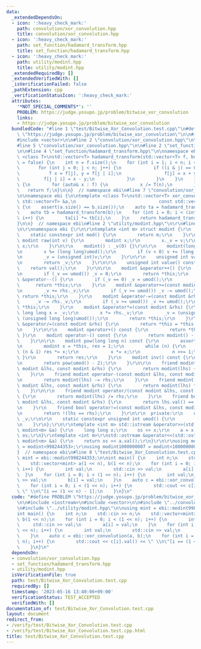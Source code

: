 ```yaml
---
data:
  _extendedDependsOn:
  - icon: ':heavy_check_mark:'
    path: convolution/xor_convolution.hpp
    title: convolution/xor_convolution.hpp
  - icon: ':heavy_check_mark:'
    path: set_function/hadamard_transform.hpp
    title: set_function/hadamard_transform.hpp
  - icon: ':heavy_check_mark:'
    path: utility/modint.hpp
    title: utility/modint.hpp
  _extendedRequiredBy: []
  _extendedVerifiedWith: []
  _isVerificationFailed: false
  _pathExtension: cpp
  _verificationStatusIcon: ':heavy_check_mark:'
  attributes:
    '*NOT_SPECIAL_COMMENTS*': ''
    PROBLEM: https://judge.yosupo.jp/problem/bitwise_xor_convolution
    links:
    - https://judge.yosupo.jp/problem/bitwise_xor_convolution
  bundledCode: "#line 1 \"test/Bitwise_Xor_Convolution.test.cpp\"\n#define PROBLEM\
    \ \"https://judge.yosupo.jp/problem/bitwise_xor_convolution\"\n\n#include <iostream>\n\
    #include <vector>\n\n#line 2 \"convolution/xor_convolution.hpp\"\n\n#include <cassert>\n\
    #line 5 \"convolution/xor_convolution.hpp\"\n\n#line 2 \"set_function/hadamard_transform.hpp\"\
    \n\n#line 4 \"set_function/hadamard_transform.hpp\"\n\nnamespace ebi {\n\ntemplate\
    \ <class T>\nstd::vector<T> hadamard_transform(std::vector<T> f, bool inverse\
    \ = false) {\n    int n = f.size();\n    for (int i = 1; i < n; i <<= 1) {\n \
    \       for (int j = 0; j < n; j++) {\n            if ((i & j) == 0) {\n     \
    \           T x = f[j], y = f[j | i];\n                f[j] = x + y;\n       \
    \         f[j | i] = x - y;\n            }\n        }\n    }\n    if (inverse)\
    \ {\n        for (auto& x : f) {\n            x /= T(n);\n        }\n    }\n \
    \   return f;\n}\n\n}  // namespace ebi\n#line 7 \"convolution/xor_convolution.hpp\"\
    \n\nnamespace ebi {\n\ntemplate <class T>\nstd::vector<T> xor_convolution(const\
    \ std::vector<T> &a,\n                               const std::vector<T> &b)\
    \ {\n    assert(a.size() == b.size());\n    auto ta = hadamard_transform(a);\n\
    \    auto tb = hadamard_transform(b);\n    for (int i = 0; i < (int)a.size();\
    \ i++) {\n        ta[i] *= tb[i];\n    }\n    return hadamard_transform(ta, true);\n\
    }\n\n}  // namespace ebi\n#line 2 \"utility/modint.hpp\"\n\r\n#line 5 \"utility/modint.hpp\"\
    \n\r\nnamespace ebi {\r\n\r\ntemplate <int m> struct modint {\r\n  public:\r\n\
    \    static constexpr int mod() {\r\n        return m;\r\n    }\r\n\r\n    static\
    \ modint raw(int v) {\r\n        modint x;\r\n        x._v = v;\r\n        return\
    \ x;\r\n    }\r\n\r\n    modint() : _v(0) {}\r\n\r\n    modint(long long v) {\r\
    \n        v %= (long long)umod();\r\n        if (v < 0) v += (long long)umod();\r\
    \n        _v = (unsigned int)v;\r\n    }\r\n\r\n    unsigned int val() const {\r\
    \n        return _v;\r\n    }\r\n\r\n    unsigned int value() const {\r\n    \
    \    return val();\r\n    }\r\n\r\n    modint &operator++() {\r\n        _v++;\r\
    \n        if (_v == umod()) _v = 0;\r\n        return *this;\r\n    }\r\n    modint\
    \ &operator--() {\r\n        if (_v == 0) _v = umod();\r\n        _v--;\r\n  \
    \      return *this;\r\n    }\r\n    modint &operator+=(const modint &rhs) {\r\
    \n        _v += rhs._v;\r\n        if (_v >= umod()) _v -= umod();\r\n       \
    \ return *this;\r\n    }\r\n    modint &operator-=(const modint &rhs) {\r\n  \
    \      _v -= rhs._v;\r\n        if (_v >= umod()) _v += umod();\r\n        return\
    \ *this;\r\n    }\r\n    modint &operator*=(const modint &rhs) {\r\n        unsigned\
    \ long long x = _v;\r\n        x *= rhs._v;\r\n        _v = (unsigned int)(x %\
    \ (unsigned long long)umod());\r\n        return *this;\r\n    }\r\n    modint\
    \ &operator/=(const modint &rhs) {\r\n        return *this = *this * rhs.inv();\r\
    \n    }\r\n\r\n    modint operator+() const {\r\n        return *this;\r\n   \
    \ }\r\n    modint operator-() const {\r\n        return modint() - *this;\r\n\
    \    }\r\n\r\n    modint pow(long long n) const {\r\n        assert(0 <= n);\r\
    \n        modint x = *this, res = 1;\r\n        while (n) {\r\n            if\
    \ (n & 1) res *= x;\r\n            x *= x;\r\n            n >>= 1;\r\n       \
    \ }\r\n        return res;\r\n    }\r\n    modint inv() const {\r\n        assert(_v);\r\
    \n        return pow(umod() - 2);\r\n    }\r\n\r\n    friend modint operator+(const\
    \ modint &lhs, const modint &rhs) {\r\n        return modint(lhs) += rhs;\r\n\
    \    }\r\n    friend modint operator-(const modint &lhs, const modint &rhs) {\r\
    \n        return modint(lhs) -= rhs;\r\n    }\r\n    friend modint operator*(const\
    \ modint &lhs, const modint &rhs) {\r\n        return modint(lhs) *= rhs;\r\n\
    \    }\r\n\r\n    friend modint operator/(const modint &lhs, const modint &rhs)\
    \ {\r\n        return modint(lhs) /= rhs;\r\n    }\r\n    friend bool operator==(const\
    \ modint &lhs, const modint &rhs) {\r\n        return lhs.val() == rhs.val();\r\
    \n    }\r\n    friend bool operator!=(const modint &lhs, const modint &rhs) {\r\
    \n        return !(lhs == rhs);\r\n    }\r\n\r\n  private:\r\n    unsigned int\
    \ _v;\r\n\r\n    static constexpr unsigned int umod() {\r\n        return m;\r\
    \n    }\r\n};\r\n\r\ntemplate <int m> std::istream &operator>>(std::istream &os,\
    \ modint<m> &a) {\r\n    long long x;\r\n    os >> x;\r\n    a = x;\r\n    return\
    \ os;\r\n}\r\ntemplate <int m>\r\nstd::ostream &operator<<(std::ostream &os, const\
    \ modint<m> &a) {\r\n    return os << a.val();\r\n}\r\n\r\nusing modint998244353\
    \ = modint<998244353>;\r\nusing modint1000000007 = modint<1000000007>;\r\n\r\n\
    }  // namespace ebi\n#line 8 \"test/Bitwise_Xor_Convolution.test.cpp\"\n\nusing\
    \ mint = ebi::modint998244353;\n\nint main() {\n    int n;\n    std::cin >> n;\n\
    \    std::vector<mint> a(1 << n), b(1 << n);\n    for (int i = 0; i < (1 << n);\
    \ i++) {\n        int val;\n        std::cin >> val;\n        a[i] = val;\n  \
    \  }\n    for (int i = 0; i < (1 << n); i++) {\n        int val;\n        std::cin\
    \ >> val;\n        b[i] = val;\n    }\n    auto c = ebi::xor_convolution(a, b);\n\
    \    for (int i = 0; i < (1 << n); i++) {\n        std::cout << c[i].val() <<\
    \ \" \\n\"[i == (1 << n) - 1];\n    }\n}\n"
  code: "#define PROBLEM \"https://judge.yosupo.jp/problem/bitwise_xor_convolution\"\
    \n\n#include <iostream>\n#include <vector>\n\n#include \"../convolution/xor_convolution.hpp\"\
    \n#include \"../utility/modint.hpp\"\n\nusing mint = ebi::modint998244353;\n\n\
    int main() {\n    int n;\n    std::cin >> n;\n    std::vector<mint> a(1 << n),\
    \ b(1 << n);\n    for (int i = 0; i < (1 << n); i++) {\n        int val;\n   \
    \     std::cin >> val;\n        a[i] = val;\n    }\n    for (int i = 0; i < (1\
    \ << n); i++) {\n        int val;\n        std::cin >> val;\n        b[i] = val;\n\
    \    }\n    auto c = ebi::xor_convolution(a, b);\n    for (int i = 0; i < (1 <<\
    \ n); i++) {\n        std::cout << c[i].val() << \" \\n\"[i == (1 << n) - 1];\n\
    \    }\n}\n"
  dependsOn:
  - convolution/xor_convolution.hpp
  - set_function/hadamard_transform.hpp
  - utility/modint.hpp
  isVerificationFile: true
  path: test/Bitwise_Xor_Convolution.test.cpp
  requiredBy: []
  timestamp: '2023-05-16 13:40:06+09:00'
  verificationStatus: TEST_ACCEPTED
  verifiedWith: []
documentation_of: test/Bitwise_Xor_Convolution.test.cpp
layout: document
redirect_from:
- /verify/test/Bitwise_Xor_Convolution.test.cpp
- /verify/test/Bitwise_Xor_Convolution.test.cpp.html
title: test/Bitwise_Xor_Convolution.test.cpp
---
```

